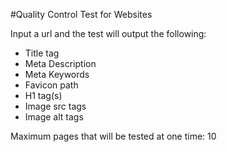 #Quality Control Test for Websites

Input a url and the test will output the following:

 - Title tag
 - Meta Description
 - Meta Keywords
 - Favicon path
 - H1 tag(s)
 - Image src tags 
 - Image alt tags
 
Maximum pages that will be tested at one time: 10
